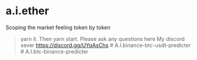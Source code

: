 # a.i.ether
Scoping the market feeling token by token
> yarn it. Then
> yarn start.
Please ask any questions here My discord sever https://discord.gg/UYqAsChs
#   A . I . b i n a n c e - b t c - u s d t - p r e d i c t e r  
 #   A . I . b t c - b i n a n c e - p r e d i c t e r  
 